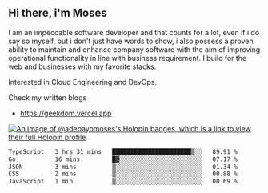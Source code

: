 ## Hi there, i'm Moses

I am an impeccable software developer and that counts for a lot, even if i do say so myself, but i don't just have words to show, i also possess a proven ability to maintain and enhance company software with the aim of improving operational functionality in line with business requirement. I build for the web and businesses with my favorite stacks.

Interested in Cloud Engineering and DevOps.

Check my written blogs
- https://geekdom.vercel.app

[![An image of @adebayomoses's Holopin badges, which is a link to view their full Holopin profile](https://holopin.me/adebayomoses)](https://holopin.io/@adebayomoses)

<!--START_SECTION:waka-->

```txt
TypeScript   3 hrs 31 mins   ██████████████████████▒░░   89.91 %
Go           16 mins         █▓░░░░░░░░░░░░░░░░░░░░░░░   07.17 %
JSON         3 mins          ▒░░░░░░░░░░░░░░░░░░░░░░░░   01.34 %
CSS          2 mins          ▒░░░░░░░░░░░░░░░░░░░░░░░░   00.88 %
JavaScript   1 min           ▒░░░░░░░░░░░░░░░░░░░░░░░░   00.69 %
```

<!--END_SECTION:waka-->
